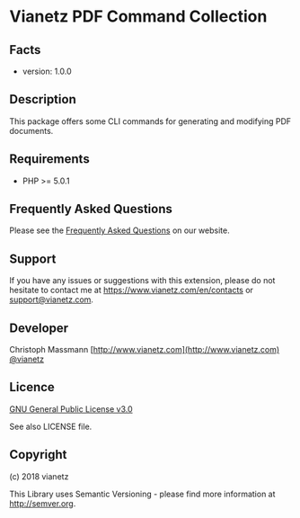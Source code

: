 Vianetz PDF Command Collection
=========================================

Facts
-----
- version: 1.0.0

Description
-----------
This package offers some CLI commands for generating and modifying PDF documents.

Requirements
------------
- PHP >= 5.0.1

Frequently Asked Questions
--------------------------
Please see the [Frequently Asked Questions](https://www.vianetz.com/en/faq) on our website.

Support
-------
If you have any issues or suggestions with this extension, please do not hesitate to
contact me at https://www.vianetz.com/en/contacts or support@vianetz.com.

Developer
---------
Christoph Massmann
[http://www.vianetz.com](http://www.vianetz.com)
[@vianetz](https://twitter.com/vianetz)

Licence
-------
[GNU General Public License v3.0](https://www.gnu.org/licenses/gpl-3.0.html)

See also LICENSE file.

Copyright
---------
(c) 2018 vianetz

This Library uses Semantic Versioning - please find more information at http://semver.org.
